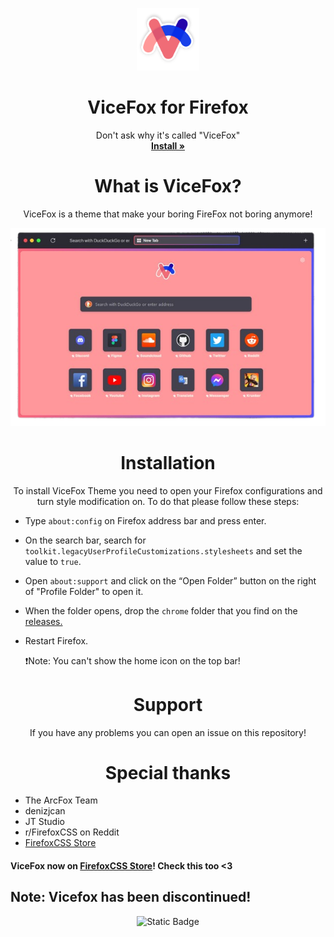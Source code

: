<p align="center">
  <a href="#">
  </a>
  <p align="center">
   <img width="100" height="100" src="images/favicon.png" alt="Logo">
     <h1 align="center"><b>ViceFox for Firefox</b></h1>
        <p align="center">
      Don't ask why it's called "ViceFox"
    <br />
    <a href="https://github.com/jtlw99/vicefox/releases"><strong>Install »</strong></a>
    <br />
  </p>
  </p>
  <p align="center">

 <h1 align="center"><b>What is ViceFox?</b></h1>
    <p align="center">
  ViceFox is a theme that make your boring FireFox not boring anymore!
    </p>
      <p align="center">
   <img src="images/scrsht.png" alt="vicefox-preview">
  </p>

<h1 align="center"><b>Installation</b></h1>
  <p align="center">
    To install ViceFox Theme you need to open your Firefox configurations and turn style modification on. To do that please follow these steps:
  </p>

- Type `about:config` on Firefox address bar and press enter.
- On the search bar, search for `toolkit.legacyUserProfileCustomizations.stylesheets` and set the value to `true`.
- Open `about:support` and click on the “Open Folder” button on the right of "Profile Folder" to open it.
- When the folder opens, drop the `chrome` folder that you find on the <a href="https://github.com/jtlw99/vicefox/releases">releases.</a>
- Restart Firefox.

  ❗Note: You can't show the home icon on the top bar!

 <h1 align="center"><b>Support</b></h1>

  <p align="center">
    If you have any problems you can open an issue on this repository!
  </p>

 <h1 align="center"><b>Special thanks</b></h1>

- The ArcFox Team
- denizjcan
- JT Studio
- r/FirefoxCSS on Reddit
- [FirefoxCSS Store](https://firefoxcss-store.github.io/)

#### ViceFox now on [FirefoxCSS Store](https://firefoxcss-store.github.io/)! Check this too <3

## Note: Vicefox has been discontinued!


 <p align="center">
<img alt="Static Badge" src="https://img.shields.io/badge/JT_Studio-Verified-green">
  </p>

  



